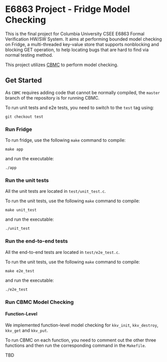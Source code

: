 # E6863 Project - Fridge Model Checking

This is the final project for Columbia University CSEE E6863 Formal Verification HW/SW System.
It aims at performing bounded model checking on Fridge, a multi-threaded key-value store that supports nonblocking and blocking GET operation, to help locating bugs that are hard to find via normal testing method.

This project utilizes [CBMC](http://www.cs.cmu.edu/~modelcheck/cbmc/) to perform model checking.

## Get Started

As `CBMC` requires adding code that cannot be normally compiled, the `master` branch of the repository is for running CBMC.

To run unit tests and e2e tests, you need to switch to the `test` tag using:
```shell
git checkout test
```

### Run Fridge

To run fridge, use the following `make` command to compile:

```shell
make app
```

and run the executable:

```shell
./app
```

### Run the unit tests

All the unit tests are located in `test/unit_test.c`.

To run the unit tests, use the following `make` command to compile:

```shell
make unit_test
```

and run the executable:

```shell
./unit_test
```

### Run the end-to-end tests

All the end-to-end tests are located in `test/e2e_test.c`.

To run the unit tests, use the following `make` command to compile:

```shell
make e2e_test
```

and run the executable:

```shell
./e2e_test
```

### Run CBMC Model Checking

#### Function-Level

We implemented function-level model checking for `kkv_init`, `kkv_destroy`, `kkv_get` and `kkv_put`.

To run CBMC on each function, you need to comment out the other three functions and then run the corresponding command in the `Makefile`.

TBD